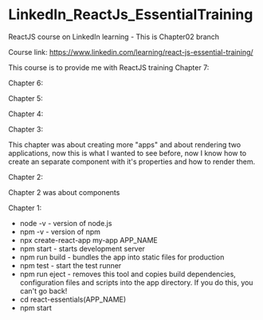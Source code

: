 # LinkedIn_ReactJs_EssentialTraining

ReactJS course on LinkedIn learning - This is Chapter02 branch

Course link:
https://www.linkedin.com/learning/react-js-essential-training/

This course is to provide me with ReactJS training
Chapter 7:

Chapter 6:

Chapter 5:

Chapter 4:

Chapter 3:

This chapter was about creating more "apps" and about rendering two applications, now this is what I wanted to see before, now I know how to create an separate component with it's properties and how to render them.

Chapter 2:

Chapter 2 was about components

Chapter 1:

- node -v - version of node.js
- npm -v - version of npm
- npx create-react-app my-app APP_NAME
- npm start - starts development server
- npm run build - bundles the app into static files for production
- npm test - start the test runner
- npm run eject - removes this tool and copies build dependencies, configuration files and scripts into the app directory. If you do this, you can't go back!
- cd react-essentials(APP_NAME)
- npm start

